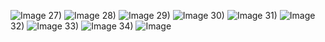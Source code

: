 ![Image](https://github.com/user-attachments/assets/3595f7ae-48f4-47c7-b7c7-4395cde335e7)
27)
![Image](https://github.com/user-attachments/assets/cf6dbd61-6c8f-4ce7-b7ae-621d9859e6b5)
28)
![Image](https://github.com/user-attachments/assets/93ef6920-585a-4f21-9d52-0446381414d6)
29)
![Image](https://github.com/user-attachments/assets/ddd08847-f891-432b-b73a-ae2db93a2c02)
30)
![Image](https://github.com/user-attachments/assets/7bd93253-d883-4da2-8fef-5dbae6d5194a)
31)
![Image](https://github.com/user-attachments/assets/2be2446c-743a-4334-808e-3edc641e0692)
32)
![Image](https://github.com/user-attachments/assets/3fd33efe-25a5-4ac7-9e9b-6e9742bfbed3)
33)
![Image](https://github.com/user-attachments/assets/25884dd3-29a5-4813-a514-1180b2abfe58)
34)
![Image](https://github.com/user-attachments/assets/23243261-09f0-48d8-ae5f-ad0454f7f55a)

